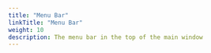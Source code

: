 ```yaml
---
title: "Menu Bar"
linkTitle: "Menu Bar"
weight: 10
description: The menu bar in the top of the main window
---
```


